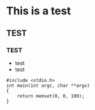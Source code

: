 This is a test
==============

## TEST
### TEST
- test
- test

```
#include <stdio.h>
int main(int argc, char **argv)
{
    return memset(0, 0, 100);
}
```
